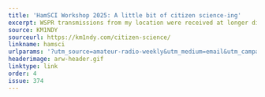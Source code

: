 ```yaml
---
title: 'HamSCI Workshop 2025: A little bit of citizen science-ing'
excerpt: WSPR transmissions from my location were received at longer distances at the maximum obscuration of the sun.
source: KM1NDY
sourceurl: https://km1ndy.com/citizen-science/
linkname: hamsci
urlparams: '?utm_source=amateur-radio-weekly&utm_medium=email&utm_campaign=newsletter'
headerimage: arw-header.gif
linktype: link
order: 4
issue: 374
---
```

